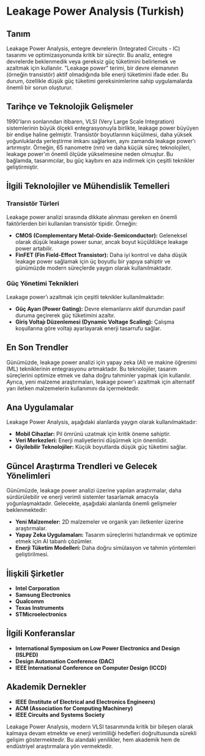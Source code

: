 # Leakage Power Analysis (Turkish)

## Tanım

Leakage Power Analysis, entegre devrelerin (Integrated Circuits - IC) tasarımı ve optimizasyonunda kritik bir süreçtir. Bu analiz, entegre devrelerde beklenmedik veya gereksiz güç tüketimini belirlemek ve azaltmak için kullanılır. "Leakage power" terimi, bir devre elemanının (örneğin transistör) aktif olmadığında bile enerji tüketimini ifade eder. Bu durum, özellikle düşük güç tüketimi gereksinimlerine sahip uygulamalarda önemli bir sorun oluşturur.

## Tarihçe ve Teknolojik Gelişmeler

1990'ların sonlarından itibaren, VLSI (Very Large Scale Integration) sistemlerinin büyük ölçekli entegrasyonuyla birlikte, leakage power büyüyen bir endişe haline gelmiştir. Transistör boyutlarının küçülmesi, daha yüksek yoğunluklarda yerleştirme imkanı sağlarken, aynı zamanda leakage power'ı artırmıştır. Örneğin, 65 nanometre (nm) ve daha küçük süreç teknolojileri, leakage power'ın önemli ölçüde yükselmesine neden olmuştur. Bu bağlamda, tasarımcılar, bu güç kaybını en aza indirmek için çeşitli teknikler geliştirmiştir.

## İlgili Teknolojiler ve Mühendislik Temelleri

### Transistör Türleri

Leakage power analizi sırasında dikkate alınması gereken en önemli faktörlerden biri kullanılan transistör tipidir. Örneğin:

- **CMOS (Complementary Metal-Oxide-Semiconductor):** Geleneksel olarak düşük leakage power sunar, ancak boyut küçüldükçe leakage power artabilir.
- **FinFET (Fin Field-Effect Transistor):** Daha iyi kontrol ve daha düşük leakage power sağlamak için üç boyutlu bir yapıya sahiptir ve günümüzde modern süreçlerde yaygın olarak kullanılmaktadır.

### Güç Yönetimi Teknikleri

Leakage power’ı azaltmak için çeşitli teknikler kullanılmaktadır:

- **Güç Ayarı (Power Gating):** Devre elemanlarını aktif durumdan pasif duruma geçirerek güç tüketimini azaltır.
- **Giriş Voltajı Düzenlemesi (Dynamic Voltage Scaling):** Çalışma koşullarına göre voltajı ayarlayarak enerji tasarrufu sağlar.

## En Son Trendler

Günümüzde, leakage power analizi için yapay zeka (AI) ve makine öğrenimi (ML) tekniklerinin entegrasyonu artmaktadır. Bu teknolojiler, tasarım süreçlerini optimize etmek ve daha doğru tahminler yapmak için kullanılır. Ayrıca, yeni malzeme araştırmaları, leakage power'ı azaltmak için alternatif yarı iletken malzemelerin kullanımını da içermektedir.

## Ana Uygulamalar

Leakage Power Analysis, aşağıdaki alanlarda yaygın olarak kullanılmaktadır:

- **Mobil Cihazlar:** Pil ömrünü uzatmak için kritik öneme sahiptir.
- **Veri Merkezleri:** Enerji maliyetlerini düşürmek için önemlidir.
- **Giyilebilir Teknolojiler:** Küçük boyutlarda düşük güç tüketimi sağlar.

## Güncel Araştırma Trendleri ve Gelecek Yönelimleri

Günümüzde, leakage power analizi üzerine yapılan araştırmalar, daha sürdürülebilir ve enerji verimli sistemler tasarlamak amacıyla yoğunlaşmaktadır. Gelecekte, aşağıdaki alanlarda önemli gelişmeler beklenmektedir:

- **Yeni Malzemeler:** 2D malzemeler ve organik yarı iletkenler üzerine araştırmalar.
- **Yapay Zeka Uygulamaları:** Tasarım süreçlerini hızlandırmak ve optimize etmek için AI tabanlı çözümler.
- **Enerji Tüketim Modelleri:** Daha doğru simülasyon ve tahmin yöntemleri geliştirilmesi.

## İlişkili Şirketler

- **Intel Corporation**
- **Samsung Electronics**
- **Qualcomm**
- **Texas Instruments**
- **STMicroelectronics**

## İlgili Konferanslar

- **International Symposium on Low Power Electronics and Design (ISLPED)**
- **Design Automation Conference (DAC)**
- **IEEE International Conference on Computer Design (ICCD)**

## Akademik Dernekler

- **IEEE (Institute of Electrical and Electronics Engineers)**
- **ACM (Association for Computing Machinery)**
- **IEEE Circuits and Systems Society**

Leakage Power Analysis, modern VLSI tasarımında kritik bir bileşen olarak kalmaya devam etmekte ve enerji verimliliği hedefleri doğrultusunda sürekli gelişim göstermektedir. Bu alandaki yenilikler, hem akademik hem de endüstriyel araştırmalara yön vermektedir.